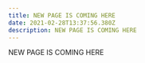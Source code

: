 ```yaml
---
title: NEW PAGE IS COMING HERE
date: 2021-02-28T13:37:56.380Z
description: NEW PAGE IS COMING HERE
---
```

NEW PAGE IS COMING HERE